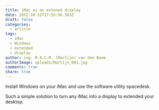 ```yaml
---
title: iMac as an extened display
date: 2022-10-31T17:55:56.563Z
draft: false
categories:
  - article
tags:
  - iMac
  - Windows
  - extended
  - display
author: ing. M.A.C.M. (Martijn) van den Boom
authorImage: uploads/Martijn_001.jpg
comments: true
share: true
---
```

Install Windows on your iMac and use the software utility spacedesk.

Such a simple solution to turn any iMac into a display to extended your desktop.